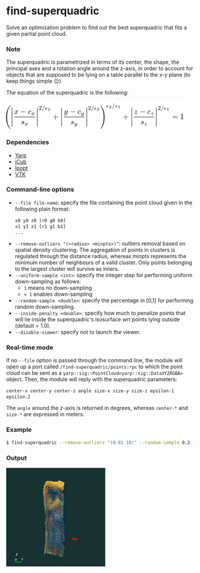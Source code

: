 # find-superquadric
Solve an optimization problem to find out the best superquadric that fits a given partial point cloud.

### Note
The superquadric is parametrized in terms of its center, the shape, the principal axes and a rotation angle around the z-axis, in order to account for objects that are supposed to be lying on a table parallel to the x-y plane (to keep things simple :wink:)

The equation of the superquadric is the following:

![equation](./misc/equation.png)

### Dependencies
- [Yarp](https://github.com/robotology/yarp)
- [iCub](https://github.com/robotology/icub-main)
- [Ipopt](https://github.com/coin-or/Ipopt)
- [VTK](https://github.com/Kitware/VTK)

### Command-line options
- `--file file-name`: specify the file containing the point cloud given in the following plain format:
  ```
  x0 y0 z0 [r0 g0 b0]
  x1 y1 z1 [r1 g1 b1]
  ...
  ```
- `--remove-outliers "(<radius> <minpts>)"`: outliers removal based on spatial density clustering. The aggregation of points in clusters is regulated through the distance radius, whereas minpts represents the minimum number of neighbours of a valid cluster. Only points belonging to the largest cluster will survive as inliers.
- `--uniform-sample <int>`: specify the integer step for performing uniform down-sampling as follows:
  - `1` means no down-sampling
  - `> 1` enables down-sampling
- `--random-sample <double>`: specify the percentage in [0,1] for performing random down-sampling.
- `--inside-penalty <double>`: specify how much to penalize points that will lie inside the superquadric's isosurface wrt points lying outside (default = 1.0).
- `--disable-viewer`: specify not to launch the viewer.

### Real-time mode
If no `--file` option is passed through the command line, the module will open up a port called `/find-superquadric/points:rpc` to which the point cloud can be sent as a `yarp::sig::PointCloud<yarp::sig::DataXYZRGBA>` object.
Then, the module will reply with the superquadric parameters:
```
center-x center-y center-z angle size-x size-y size-z epsilon-1 epsilon-2
```
The `angle` around the z-axis is returned in degrees, whereas `center-*` and `size-*` are expressed in meters.

### Example
```sh
$ find-superquadric --remove-outliers "(0.01 10)" --random-sample 0.2 --file ./data/cylinder
```

### Output
![output](./misc/output.gif)
